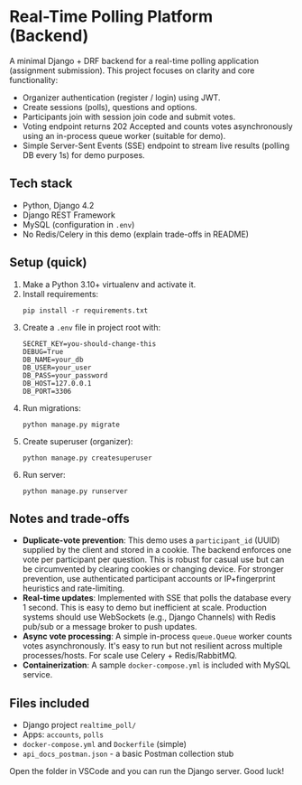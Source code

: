 # Real-Time Polling Platform (Backend)
A minimal Django + DRF backend for a real-time polling application (assignment submission).
This project focuses on clarity and core functionality:
- Organizer authentication (register / login) using JWT.
- Create sessions (polls), questions and options.
- Participants join with session join code and submit votes.
- Voting endpoint returns 202 Accepted and counts votes asynchronously using an in-process queue worker (suitable for demo).
- Simple Server-Sent Events (SSE) endpoint to stream live results (polling DB every 1s) for demo purposes.

## Tech stack
- Python, Django 4.2
- Django REST Framework
- MySQL (configuration in `.env`)
- No Redis/Celery in this demo (explain trade-offs in README)

## Setup (quick)
1. Make a Python 3.10+ virtualenv and activate it.
2. Install requirements:
   ```
   pip install -r requirements.txt
   ```
3. Create a `.env` file in project root with:
   ```
   SECRET_KEY=you-should-change-this
   DEBUG=True
   DB_NAME=your_db
   DB_USER=your_user
   DB_PASS=your_password
   DB_HOST=127.0.0.1
   DB_PORT=3306
   ```
4. Run migrations:
   ```
   python manage.py migrate
   ```
5. Create superuser (organizer):
   ```
   python manage.py createsuperuser
   ```
6. Run server:
   ```
   python manage.py runserver
   ```

## Notes and trade-offs
- **Duplicate-vote prevention**: This demo uses a `participant_id` (UUID) supplied by the client and stored in a cookie. The backend enforces one vote per participant per question. This is robust for casual use but can be circumvented by clearing cookies or changing device. For stronger prevention, use authenticated participant accounts or IP+fingerprint heuristics and rate-limiting.
- **Real-time updates**: Implemented with SSE that polls the database every 1 second. This is easy to demo but inefficient at scale. Production systems should use WebSockets (e.g., Django Channels) with Redis pub/sub or a message broker to push updates.
- **Async vote processing**: A simple in-process `queue.Queue` worker counts votes asynchronously. It's easy to run but not resilient across multiple processes/hosts. For scale use Celery + Redis/RabbitMQ.
- **Containerization**: A sample `docker-compose.yml` is included with MySQL service.

## Files included
- Django project `realtime_poll/`
- Apps: `accounts`, `polls`
- `docker-compose.yml` and `Dockerfile` (simple)
- `api_docs_postman.json` - a basic Postman collection stub

Open the folder in VSCode and you can run the Django server. Good luck!